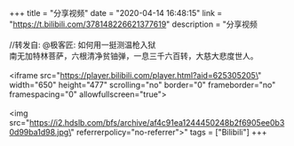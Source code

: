 +++
title = "分享视频"
date = "2020-04-14 16:48:15"
link = "https://t.bilibili.com/378148226621377619"
description = "分享视频<br><br>//转发自: @极客匠: 如何用一挺测温枪入狱<br>南无加特林菩萨，六根清净贫铀弹，一息三千六百转，大慈大悲度世人。<br><br><iframe src=\"https://player.bilibili.com/player.html?aid=625305205\" width=\"650\" height=\"477\" scrolling=\"no\" border=\"0\" frameborder=\"no\" framespacing=\"0\" allowfullscreen=\"true\"></iframe><br><br><img src=\"https://i2.hdslb.com/bfs/archive/af4c91ea1244450248b2f6905ee0b30d99ba1d98.jpg\" referrerpolicy=\"no-referrer\">"
tags = ["Bilibili"]
+++
